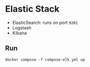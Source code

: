 # Elastic Stack

- ElasticSearch: runs on port `9201`
- Logstash
- Kibana

## Run

```
docker compose -f compose-elk.yml up
```
